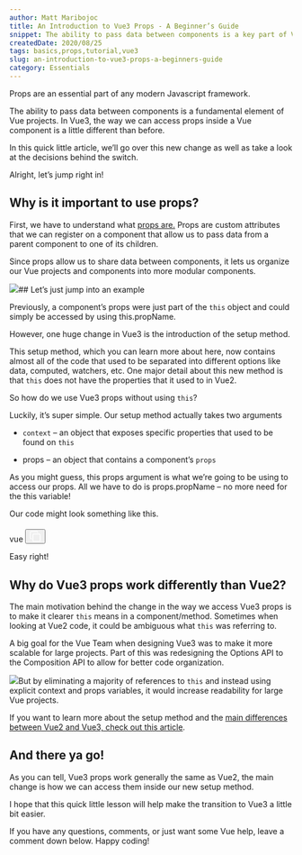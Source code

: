 ```yaml
---
author: Matt Maribojoc
title: An Introduction to Vue3 Props - A Beginner’s Guide
snippet: The ability to pass data between components is a key part of Vue projects. In Vue3 the way we access props inside components is different than before.
createdDate: 2020/08/25
tags: basics,props,tutorial,vue3
slug: an-introduction-to-vue3-props-a-beginners-guide
category: Essentials
---
```


Props are an essential part of any modern Javascript framework.

The ability to pass data between components is a fundamental element of Vue projects. In Vue3, the way we can access props inside a Vue component is a little different than before.

In this quick little article, we’ll go over this new change as well as take a look at the decisions behind the switch.

Alright, let’s jump right in!

## Why is it important to use props?

First, we have to understand what [props are.](https://vuejs.org/v2/guide/components-props.html) Props are custom attributes that we can register on a component that allow us to pass data from a parent component to one of its children.

Since props allow us to share data between components, it lets us organize our Vue projects and components into more modular components.

![](https://dltqhkoxgn1gx.cloudfront.net/img/posts/an-introduction-to-vue3-props-a-beginners-guide-1.png)## Let’s just jump into an example

Previously, a component’s props were just part of the `this` object and could simply be accessed by using this.propName.

However, one huge change in Vue3 is the introduction of the setup method.

This setup method, which you can learn more about here, now contains almost all of the code that used to be separated into different options like data, computed, watchers, etc. One major detail about this new method is that `this` does not have the properties that it used to in Vue2.

So how do we use Vue3 props without using `this`?

Luckily, it’s super simple. Our setup method actually takes two arguments

-   `context` – an object that exposes specific properties that used to be found on `this`

<!-- -->

-   props – an object that contains a component’s `props`

<!-- -->

As you might guess, this props argument is what we’re going to be using to access our props. All we have to do is props.propName – no more need for the this variable!

Our code might look something like this.

<section class="relative p-3 mb-8 overflow-hidden rounded-lg bg-accent" data-v-0be5e7a6=""><div class="absolute px-2 py-1 text-white transition duration-1000 transform -translate-x-1/2 -translate-y-1/2 rounded opacity-0 left-1/2 top-1/2 bg-primary" style="display:none;" data-v-0be5e7a6=""><svg xmlns="http://www.w3.org/2000/svg" width="20" height="20" viewBox="0 0 130.2 130.2" fill="#ffffff" class="inline transition duration-300 icon-root" style="dislay:block;" data-v-2c7fa105="" data-v-0be5e7a6=""><path fill="none" stroke="#fff" stroke-width="12" stroke-linecap="round" stroke-miterlimit="10" d="M100.2 40.2L51.5 88.8 29.8 67.5" class="success-path" data-v-2c7fa105=""></path></svg> Copied </div><div class="flex justify-between border-gray-500" data-v-0be5e7a6=""><h4 class="text-primary" data-v-0be5e7a6=""></h4><div class="flex items-center text-xs text-gray-400" data-v-0be5e7a6=""> vue <button class="ml-4" data-v-0be5e7a6=""><svg height="20" viewBox="-21 -21 682.66669 682.66669" width="20" xmlns="http://www.w3.org/2000/svg" fill="#ffffff" class="transition duration-300 fill-gray hover:fill-white icon-root" data-v-2c7fa105="" data-v-0be5e7a6=""><path d="M565 640H225c-41.36 0-75-33.64-75-75V225c0-41.36 33.64-75 75-75h340c41.36 0 75 33.64 75 75v340c0 41.36-33.64 75-75 75zM225 200c-13.785 0-25 11.215-25 25v340c0 13.785 11.215 25 25 25h340c13.785 0 25-11.215 25-25V225c0-13.785-11.215-25-25-25zM100 440H75c-13.785 0-25-11.215-25-25V75c0-13.785 11.215-25 25-25h340c13.785 0 25 11.215 25 25v23.75h50V75c0-41.36-33.64-75-75-75H75C33.64 0 0 33.64 0 75v340c0 41.36 33.64 75 75 75h25zm0 0" data-v-2c7fa105=""></path></svg></button></div></div><div data-v-0be5e7a6=""><precode language="" precodenum="0"></precode></div></section>

Easy right!

## Why do Vue3 props work differently than Vue2?

The main motivation behind the change in the way we access Vue3 props is to make it clearer `this` means in a component/method. Sometimes when looking at Vue2 code, it could be ambiguous what `this` was referring to.

A big goal for the Vue Team when designing Vue3 was to make it more scalable for large projects. Part of this was redesigning the Options API to the Composition API to allow for better code organization.

![](https://dltqhkoxgn1gx.cloudfront.net/img/posts/an-introduction-to-vue3-props-a-beginners-guide-2.png)But by eliminating a majority of references to `this` and instead using explicit context and props variables, it would increase readability for large Vue projects.

If you want to learn more about the setup method and the [main differences between Vue2 and Vue3, check out this article](https://learnvue.co/2020/02/building-the-same-component-in-vue2-vs-vue3).

## And there ya go!

As you can tell, Vue3 props work generally the same as Vue2, the main change is how we can access them inside our new setup method.

I hope that this quick little lesson will help make the transition to Vue3 a little bit easier.

If you have any questions, comments, or just want some Vue help, leave a comment down below. Happy coding!

